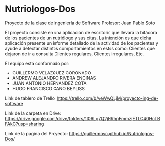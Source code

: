 # Nutriologos-Dos
Proyecto de la clase de Ingeniería de Software
Profesor: Juan Pablo Soto

El proyecto consiste en una aplicación de escritorio que llevará la bitácora de los pacientes de un nutriólogo y sus citas.
La intención es que dicha aplicación presente un informe detallado de la actividad de los pacientes y ayude a detectar distintos
comportamientos en estos como:
Clientes que dejaron de ir a consulta
Clientes regulares,
Clientes irregulares,
Etc.

El equipo está conformado por:

- GUILLERMO VELAZQUEZ CORONADO
- ANDREW ALEJANDRO RIVERA ENCINAS
- JUAN ANTONIO HERNANDEZ COTA
- HUGO FRANCISCO CANO BEYLISS

Link de tablero de Trello: 
https://trello.com/b/veWwQLjM/proyecto-ing-de-software

Link de la carpeta en Drive:
https://drive.google.com/drive/folders/1I06Lg7Q2jHRhpFmmzjETLC40HcTBFAkC?usp=sharing

Link de la pagina del Proyecto:
https://guillermovc.github.io/Nutriologos-Dos/
